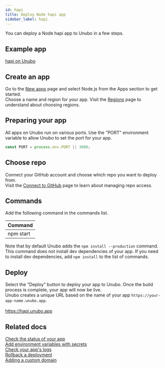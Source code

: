 ```yaml
---
id: hapi
title: Deploy Node hapi app
sidebar_label: hapi
---
```


You can deploy a Node hapi app to Unubo in a few steps.

## Example app

<a href="https://github.com/unubo/hapi-on-unubo-cloud" target="_blank">hapi on Unubo</a>

## Create an app

Go to the <a href="https://unubo.app/apps/new" target="_blank">New apps</a> page and select Node.js from the Apps section to get started.
<br/>
Choose a name and region for your app. Visit the [Regions](getting-started/regions.md) page to understand about choosing regions.

## Preparing your app

All apps on Unubo run on various ports. Use the "PORT" environment variable to allow Unubo to set the port for your app.
<br/>

```javascript
const PORT = process.env.PORT || 3000;
```

## Choose repo

Connect your GitHub account and choose which repo you want to deploy from.
<br/>
Visit the [Connect to GitHub](getting-started/github.md) page to learn about managing repo access.

## Commands

Add the following command in the commands list.

| Command   |
| --------- |
| npm start |

Note that by default Unubo adds the `npm install --production` command. This command does not install dev dependencies of your app.
If you need to install dev dependencies, add `npm install` to the list of commands.

## Deploy

Select the "Deploy" button to deploy your app to Unubo. Once the build process is complete, your app will now be live.
<br/>
Unubo creates a unique URL based on the name of your app `https://your-app-name.unubo.app`.
<br/><br/>
<a href="https://hapi.unubo.app" target="_blank">https://hapi.unubo.app</a>

## Related docs

[Check the status of your app](getting-started/status-monitor.md)
<br/>
[Add environment variables with secrets](getting-started/secrets.md)
<br/>
[Check your app's logs](getting-started/logs.md)
<br/>
[Rollback a deployment](getting-started/deployment-history.md)
<br/>
[Adding a custom domain](getting-started/domains.md)
